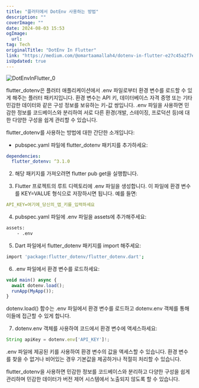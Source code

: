```yaml
---
title: "플러터에서 DotEnv 사용하는 방법"
description: ""
coverImage: ""
date: 2024-08-03 15:53
ogImage: 
  url: 
tag: Tech
originalTitle: "DotEnv In Flutter"
link: "https://medium.com/@omartaamallah4/dotenv-in-flutter-e27c45a2f7ed"
isUpdated: true
---
```






![DotEnvInFlutter_0](/assets/img/DotEnvInFlutter_0.png)

flutter_dotenv은 플러터 애플리케이션에서 .env 파일로부터 환경 변수를 로드할 수 있게 해주는 플러터 패키지입니다. 환경 변수는 API 키, 데이터베이스 자격 증명 또는 기타 민감한 데이터와 같은 구성 정보를 보유하는 키-값 쌍입니다. .env 파일을 사용하면 민감한 정보를 코드베이스와 분리하여 서로 다른 환경(개발, 스테이징, 프로덕션 등)에 대한 다양한 구성을 쉽게 관리할 수 있습니다.

flutter_dotenv를 사용하는 방법에 대한 간단한 소개입니다:

- pubspec.yaml 파일에 flutter_dotenv 패키지를 추가하세요:

<div class="content-ad"></div>

```yaml
dependencies:
  flutter_dotenv: ^3.1.0
```

2. 해당 패키지를 가져오려면 flutter pub get을 실행합니다.

3. Flutter 프로젝트의 루트 디렉토리에 .env 파일을 생성합니다. 이 파일에 환경 변수를 KEY=VALUE 형식으로 저장하시면 됩니다. 예를 들면:

```yaml
API_KEY=여기에_당신의_앱_키를_입력하세요
```

<div class="content-ad"></div>

4. pubspec.yaml 파일에 .env 파일을 assets에 추가해주세요:

```bash
assets:
    - .env
```

5. Dart 파일에서 flutter_dotenv 패키지를 import 해주세요:

```bash
import 'package:flutter_dotenv/flutter_dotenv.dart';
```

<div class="content-ad"></div>

6. .env 파일에서 환경 변수를 로드하세요:

```js
void main() async {
  await dotenv.load();
  runApp(MyApp());
}
```

dotenv.load() 함수는 .env 파일에서 환경 변수를 로드하고 dotenv.env 객체를 통해 이들에 접근할 수 있게 합니다.

7. dotenv.env 객체를 사용하여 코드에서 환경 변수에 액세스하세요:

<div class="content-ad"></div>

```js
String apiKey = dotenv.env['API_KEY']!;
```

.env 파일에 제공된 키를 사용하여 환경 변수의 값을 액세스할 수 있습니다. 환경 변수를 찾을 수 없거나 비어있는 경우 기본값을 제공하거나 적절히 처리할 수 있습니다.

flutter_dotenv을 사용하면 민감한 정보를 코드베이스와 분리하고 다양한 구성을 쉽게 관리하며 민감한 데이터가 버전 제어 시스템에서 노출되지 않도록 할 수 있습니다.
